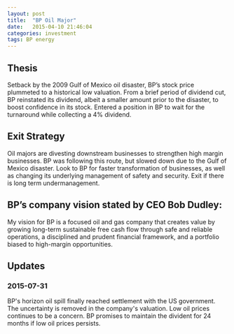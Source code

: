 ```yaml
---
layout: post
title:  "BP Oil Major"
date:   2015-04-10 21:46:04
categories: investment
tags: BP energy
---
```


## Thesis

Setback by the 2009 Gulf of Mexico oil disaster, BP’s stock price plummeted to a historical low valuation. From a brief period of dividend cut, BP reinstated its dividend, albeit a smaller amount prior to the disaster, to boost confidence in its stock. Entered a position in BP to wait for the turnaround while collecting a 4% dividend. 

<!--more-->

## Exit Strategy

Oil majors are divesting downstream businesses to strengthen high margin businesses. BP was following this route, but slowed down due to the Gulf of Mexico disaster. Look to BP for faster transformation of businesses, as well as changing its underlying management of safety and security. Exit if there is long term undermanagement. 



## BP’s company vision stated by CEO Bob Dudley:

My vision for BP is a focused oil and gas company that creates value by growing long-term sustainable free cash flow through safe and reliable operations, a disciplined and prudent financial framework, and a portfolio biased to high-margin opportunities.

## Updates

### 2015-07-31
 BP's horizon oil spill finally reached settlement with the US government. The uncertainty is removed in the company's valuation. Low oil prices continues to be a concern. BP promises to maintain the divident for 24 months if low oil prices persists.  


